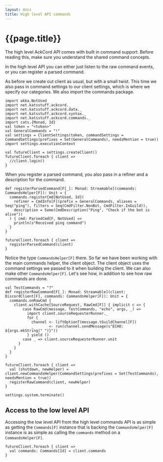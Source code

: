 ```yaml
---
layout: docs
title: High level API commands
---
```


# {{page.title}}

The high level AckCord API comes with built in command support. Before reading this, make sure you understand the shared command concepts.

In the high level API you can either just listen to the raw command events, or you can register a parsed command.

As before we create out client as usual, but with a small twist. This time we also pass in command settings to our client settings, which is where we specify our categories. We also import the commands package.
```tut
import akka.NotUsed
import net.katsstuff.ackcord._
import net.katsstuff.ackcord.data._
import net.katsstuff.ackcord.syntax._
import net.katsstuff.ackcord.commands._
import cats.{Monad, Id}
val token = "<token>"
val GeneralCommands = "!"
val settings = ClientSettings(token, commandSettings = CommandSettings(prefixes = Set(GeneralCommands), needsMention = true))
import settings.executionContext

val futureClient = settings.createClient()
futureClient.foreach { client =>
  //client.login()
}
```

When you register a parsed command, you also pass in a refiner and a description for the command.
```tut
def registerParsedCommand[F[_]: Monad: Streamable](commands: CommandsHelper[F]): Unit = {
  commands.registerCmd[NotUsed, Id](
  	refiner = CmdInfo[F](prefix = GeneralCommands, aliases = Seq("ping"), filters = Seq(CmdFilter.NonBot, CmdFilter.InGuild)),
    description = Some(CmdDescription("Ping", "Check if the bot is alive"))
  ) { cmd: ParsedCmd[F, NotUsed] =>
    println(s"Received ping command")
  }
}

futureClient.foreach { client =>
  registerParsedCommand(client)
}
```

Notice the type `CommandsHelper[F]` there. So far we have been working with the main commands helper, the client object. The client object uses the command settings we passed to it when building the client. We can also make other `CommandsHelper[F]`. Let's see how, in addition to see how raw commands are done.

```tut
val TestCommands = "?"
def registerRawCommand[F[_]: Monad: Streamable](client: DiscordClient[F], commands: CommandsHelper[F]): Unit = {
  commands.onRawCmd {
    client.withCache[SourceRequest, RawCmd[F]] { implicit c => {
        case RawCmd(message, TestCommands, "echo", args, _) =>
          import client.sourceRequesterRunner._
          for {
            channel <- liftOptionT(message.tGuildChannel[F])
            _       <- run(channel.sendMessage(s"ECHO: ${args.mkString(" ")}"))
          } yield ()
        case _ => client.sourceRequesterRunner.unit
      }
    }
  }
}

futureClient.foreach { client =>
  val (shutdown, newHelper) = client.newCommandsHelper(CommandSettings(prefixes = Set(TestCommands), needsMention = true))
  registerRawCommand(client, newHelper)
}
```

```tut:invisible
settings.system.terminate()
```

## Access to the low level API
Accessing the low level API from the high level commands API is as simple as getting the `Commands[F]` instance that is backing the `CommandsHelper[F]` instance is as simple as calling the `commands` method on a `CommandsHelper[F]`.
```tut
futureClient.foreach { client =>
  val commands: Commands[Id] = client.commands
}
```